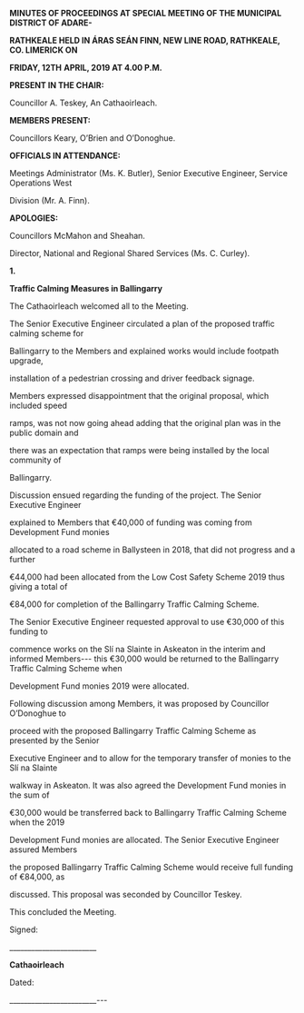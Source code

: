 **MINUTES OF PROCEEDINGS AT SPECIAL MEETING OF THE MUNICIPAL DISTRICT OF ADARE-**

**RATHKEALE HELD IN ÁRAS SEÁN FINN, NEW LINE ROAD, RATHKEALE, CO. LIMERICK ON**

**FRIDAY, 12TH** **APRIL, 2019 AT 4.00 P.M.**

**PRESENT IN THE CHAIR:**

Councillor A. Teskey, An Cathaoirleach.

**MEMBERS PRESENT:**

Councillors Keary, O’Brien and O’Donoghue.

**OFFICIALS IN ATTENDANCE:**

Meetings Administrator (Ms. K. Butler), Senior Executive Engineer, Service Operations West

Division (Mr. A. Finn).

**APOLOGIES:**

Councillors McMahon and Sheahan.

Director, National and Regional Shared Services (Ms. C. Curley).

**1.**

**Traffic Calming Measures in Ballingarry**

The Cathaoirleach welcomed all to the Meeting.

The Senior Executive Engineer circulated a plan of the proposed traffic calming scheme for

Ballingarry to the Members and explained works would include footpath upgrade,

installation of a pedestrian crossing and driver feedback signage.

Members expressed disappointment that the original proposal, which included speed

ramps, was not now going ahead adding that the original plan was in the public domain and

there was an expectation that ramps were being installed by the local community of

Ballingarry.

Discussion ensued regarding the funding of the project. The Senior Executive Engineer

explained to Members that €40,000 of funding was coming from Development Fund monies

allocated to a road scheme in Ballysteen in 2018, that did not progress and a further

€44,000 had been allocated from the Low Cost Safety Scheme 2019 thus giving a total of

€84,000 for completion of the Ballingarry Traffic Calming Scheme.

The Senior Executive Engineer requested approval to use €30,000 of this funding to

commence works on the Slí na Slainte in Askeaton in the interim and informed Members---
this €30,000 would be returned to the Ballingarry Traffic Calming Scheme when

Development Fund monies 2019 were allocated.

Following discussion among Members, it was proposed by Councillor O’Donoghue to

proceed with the proposed Ballingarry Traffic Calming Scheme as presented by the Senior

Executive Engineer and to allow for the temporary transfer of monies to the Slí na Slainte

walkway in Askeaton. It was also agreed the Development Fund monies in the sum of

€30,000 would be transferred back to Ballingarry Traffic Calming Scheme when the 2019

Development Fund monies are allocated. The Senior Executive Engineer assured Members

the proposed Ballingarry Traffic Calming Scheme would receive full funding of €84,000, as

discussed. This proposal was seconded by Councillor Teskey.

This concluded the Meeting.

Signed:

\_\_\_\_\_\_\_\_\_\_\_\_\_\_\_\_\_\_\_\_\_\_\_\_

**Cathaoirleach**

Dated:

\_\_\_\_\_\_\_\_\_\_\_\_\_\_\_\_\_\_\_\_\_\_\_\_---
